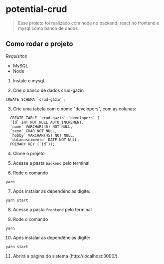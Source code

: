# potential-crud

> Esse projeto foi realizado com node no backend, react no frontend e mysql como banco de dados.

## Como rodar o projeto
*Requisitos*
* MySQL
* Node

1. Instale o mysql.

2. Crie o banco de dados crud-gazin
```
CREATE SCHEMA `crud-gazin`;
```

3. Crie uma tabela com o nome "developers", com as colunas:
```
  CREATE TABLE `crud-gazin`.`developers` (
  `id` INT NOT NULL AUTO_INCREMENT,
  `nome` VARCHAR(45) NOT NULL,
  `sexo` CHAR NOT NULL,
  `hobby` VARCHAR(45) NOT NULL,
  `datanascimento` DATE NOT NULL,
  PRIMARY KEY (`id`));
```
  
4. Clone o projeto

5. Acesse a pasta `backend` pelo terminal

6. Rode o comando
```
yarn
```

7. Após instalar as dependências digite:
```
yarn start
```

8. Acesse a pasta `frontend` pelo terminal

9. Rode o comando
```
yarn
```

10. Após instalar as dependências digite:
```
yarn start
```
11. Abrirá a página do sistema (http://localhost:3000/).
